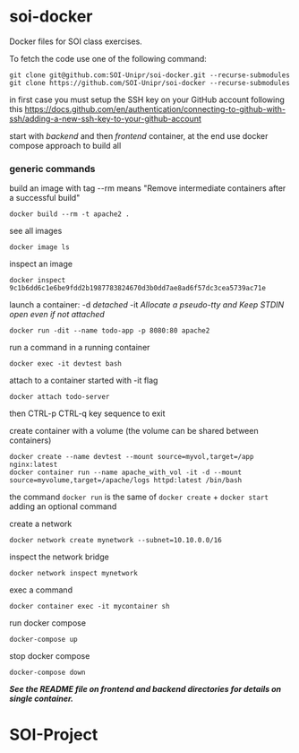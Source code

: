 # soi-docker
Docker files for SOI class exercises.

To fetch the code use one of the following command:
```
git clone git@github.com:SOI-Unipr/soi-docker.git --recurse-submodules
git clone https://github.com/SOI-Unipr/soi-docker --recurse-submodules
```
in first case you must setup the SSH key on your GitHub account following this https://docs.github.com/en/authentication/connecting-to-github-with-ssh/adding-a-new-ssh-key-to-your-github-account

start with *backend* and then *frontend* container, at the end use docker compose approach to build all 

### generic commands
build an image with tag --rm means "Remove intermediate containers after a successful build"
```
docker build --rm -t apache2 .
```

see all images
```
docker image ls
```

inspect an image
```
docker inspect 9c1b6dd6c1e6be9fdd2b1987783824670d3b0dd7ae8ad6f57dc3cea5739ac71e
```
launch a container: -d *detached* -it *Allocate a pseudo-tty and Keep STDIN open even if not attached*
```
docker run -dit --name todo-app -p 8080:80 apache2
```
run a command in a running container
```
docker exec -it devtest bash
```
attach to a container started with -it flag
```
docker attach todo-server 
```
then CTRL-p CTRL-q key sequence to exit

create container with a volume (the volume can be shared between containers)
```
docker create --name devtest --mount source=myvol,target=/app nginx:latest
docker container run --name apache_with_vol -it -d --mount source=myvolume,target=/apache/logs httpd:latest /bin/bash
```

the command `docker run` is the same of `docker create` + `docker start` adding an optional command


create a network
```
docker network create mynetwork --subnet=10.10.0.0/16
```

inspect the network bridge
```
docker network inspect mynetwork
```
exec a command
```
docker container exec -it mycontainer sh
```

run docker compose
```
docker-compose up
```

stop docker compose
```
docker-compose down
```


***See the README file on frontend and backend directories for details on single container.***
# SOI-Project
